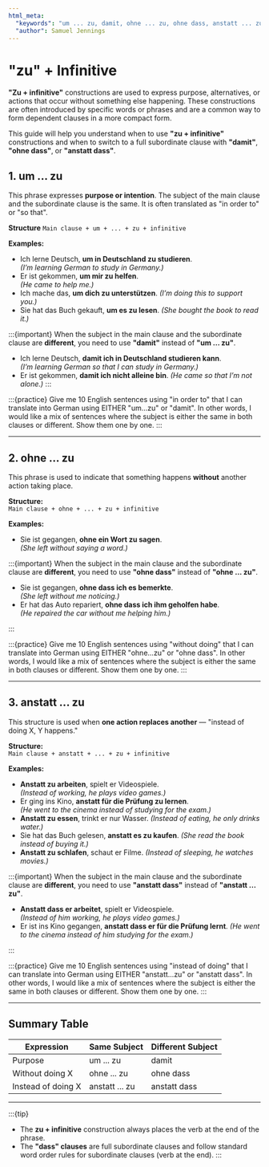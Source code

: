 ```yaml
---
html_meta:
  "keywords": "um ... zu, damit, ohne ... zu, ohne dass, anstatt ... zu, anstatt dass"
  "author": Samuel Jennings
---
```



# "zu" + Infinitive

**"Zu + infinitive"** constructions are used to express purpose, alternatives, or actions that occur without something else happening. These constructions are often introduced by specific words or phrases and are a common way to form dependent clauses in a more compact form.

This guide will help you understand when to use **"zu + infinitive"** constructions and when to switch to a full subordinate clause with **"damit"**, **"ohne dass"**, or **"anstatt dass"**.

## 1. **um ... zu**

This phrase expresses **purpose or intention**. The subject of the main clause and the subordinate clause is the same. It is often translated as "in order to" or "so that". 

**Structure**
`Main clause + um + ... + zu + infinitive`

**Examples:**
- Ich lerne Deutsch, **um in Deutschland zu studieren**.  
  *(I’m learning German to study in Germany.)*
- Er ist gekommen, **um mir zu helfen**.  
  *(He came to help me.)*
- Ich mache das, **um dich zu unterstützen**.
  *(I’m doing this to support you.)*
- Sie hat das Buch gekauft, **um es zu lesen**.
  *(She bought the book to read it.)*

:::{important}
When the subject in the main clause and the subordinate clause are **different**, you need to use **"damit"** instead of **"um ... zu"**.

- Ich lerne Deutsch, **damit ich in Deutschland studieren kann**.  
  *(I’m learning German so that I can study in Germany.)*
- Er ist gekommen, **damit ich nicht alleine bin**.
  *(He came so that I’m not alone.)*
:::


:::{practice}
Give me 10 English sentences using "in order to" that I can translate into German using EITHER "um...zu" or "damit". In other words, I would like a mix of sentences where the subject is either the same in both clauses or different. Show them one by one.
:::

---

## 2. **ohne ... zu**

This phrase is used to indicate that something happens **without** another action taking place.

**Structure:**  
`Main clause + ohne + ... + zu + infinitive`

**Examples:**
- Sie ist gegangen, **ohne ein Wort zu sagen**.  
  *(She left without saying a word.)*

:::{important}
When the subject in the main clause and the subordinate clause are **different**, you need to use **"ohne dass"** instead of **"ohne ... zu"**.

- Sie ist gegangen, **ohne dass ich es bemerkte**.  
  *(She left without me noticing.)*
- Er hat das Auto repariert, **ohne dass ich ihm geholfen habe**.  
  *(He repaired the car without me helping him.)*

:::

:::{practice}
Give me 10 English sentences using "without doing" that I can translate into German using EITHER "ohne...zu" or "ohne dass". In other words, I would like a mix of sentences where the subject is either the same in both clauses or different. Show them one by one.
:::

---

## 3. **anstatt ... zu**

This structure is used when **one action replaces another** — "instead of doing X, Y happens."

**Structure:**  
`Main clause + anstatt + ... + zu + infinitive`

**Examples:**

- **Anstatt zu arbeiten**, spielt er Videospiele.  
  *(Instead of working, he plays video games.)*
- Er ging ins Kino, **anstatt für die Prüfung zu lernen**.  
  *(He went to the cinema instead of studying for the exam.)*
- **Anstatt zu essen**, trinkt er nur Wasser.
  *(Instead of eating, he only drinks water.)*
- Sie hat das Buch gelesen, **anstatt es zu kaufen**.
  *(She read the book instead of buying it.)*
- **Anstatt zu schlafen**, schaut er Filme.
  *(Instead of sleeping, he watches movies.)*

:::{important}
When the subject in the main clause and the subordinate clause are **different**, you need to use **"anstatt dass"** instead of **"anstatt ... zu"**.

- **Anstatt dass er arbeitet**, spielt er Videospiele.  
  *(Instead of him working, he plays video games.)*
- Er ist ins Kino gegangen, **anstatt dass er für die Prüfung lernt**.
  *(He went to the cinema instead of him studying for the exam.)*

:::

:::{practice}
Give me 10 English sentences using "instead of doing" that I can translate into German using EITHER "anstatt...zu" or "anstatt dass". In other words, I would like a mix of sentences where the subject is either the same in both clauses or different. Show them one by one.
:::

---

## Summary Table

| Expression         | Same Subject                       | Different Subject                    |
|--------------------|------------------------------------|--------------------------------------|
| Purpose            | um ... zu                          | damit                                |
| Without doing X    | ohne ... zu                        | ohne dass                            |
| Instead of doing X | anstatt ... zu                     | anstatt dass                         |

---

:::{tip}
- The **zu + infinitive** construction always places the verb at the end of the phrase.
- The **"dass" clauses** are full subordinate clauses and follow standard word order rules for subordinate clauses (verb at the end).
:::